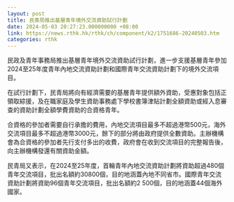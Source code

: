 ```yaml
---
layout: post
title: 民青局推出基層青年境外交流資助試行計劃
date: 2024-05-03 20:27:23.000000000 +08:00
link: https://news.rthk.hk/rthk/ch/component/k2/1751686-20240503.htm
categories: rthk
---
```


民政及青年事務局推出基層青年境外交流資助試行計劃，進一步支援基層青年參加2024至25年度青年內地交流資助計劃和國際青年交流資助計劃下的境外交流項目。

在試行計劃下，民青局將向有經濟需要的基層青年提供額外資助，受惠對象包括正領取綜援，及在職家庭及學生資助事務處下學校書簿津貼計劃全額資助或經入息審查的資助計劃全額學費資助的合資格青年。
      
合資格的參加者需要自行承擔的費用，內地交流項目最多不超過港幣500元，海外交流項目最多不超過港幣3000元，餘下的部分將由政府提供全數資助。主辦機構會為合資格的參加者先行支付多出的收費，政府會在收到交流項目的完整報告後，向主辦機構發還有關資助金額。

民青局又表示，在2024至25年度，首輪青年內地交流資助計劃將資助超過480個青年交流項目，批出名額約30800個，目的地涵蓋內地不同省市。國際青年交流資助計劃將資助96個青年交流項目，批出名額約2 500個，目的地涵蓋44個海外國家。
